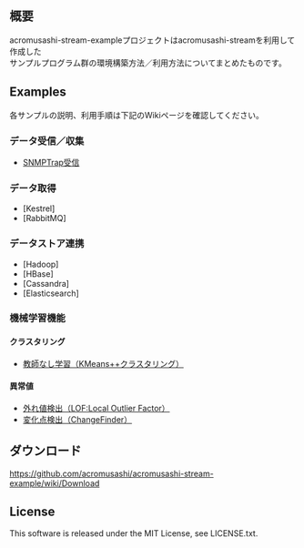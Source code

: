 ## 概要
acromusashi-stream-exampleプロジェクトはacromusashi-streamを利用して作成した  
サンプルプログラム群の環境構築方法／利用方法についてまとめたものです。  

## Examples
各サンプルの説明、利用手順は下記のWikiページを確認してください。  
### データ受信／収集
- [SNMPTrap受信](https://github.com/acromusashi/acromusashi-stream-example/wiki/SNMPTrapReceive)

### データ取得
- [Kestrel]
- [RabbitMQ]

### データストア連携
- [Hadoop]
- [HBase]
- [Cassandra]
- [Elasticsearch]

### 機械学習機能

#### クラスタリング
- [教師なし学習（KMeans++クラスタリング）](https://github.com/acromusashi/acromusashi-stream-example/wiki/KMeansFunction)

#### 異常値
- [外れ値検出（LOF:Local Outlier Factor）](https://github.com/acromusashi/acromusashi-stream-example/wiki/LOFFunction)
- [変化点検出（ChangeFinder）](https://github.com/acromusashi/acromusashi-stream-example/wiki/ChangeFinderFunction)

## ダウンロード
https://github.com/acromusashi/acromusashi-stream-example/wiki/Download

## License
This software is released under the MIT License, see LICENSE.txt.
